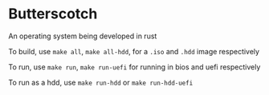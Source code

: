 # Butterscotch

An operating system being developed in rust

To build, use `make all`, `make all-hdd`, for a `.iso` and `.hdd` image respectively

To run, use `make run`, `make run-uefi` for running in bios and uefi respectively

To run as a hdd, use `make run-hdd` or `make run-hdd-uefi`
